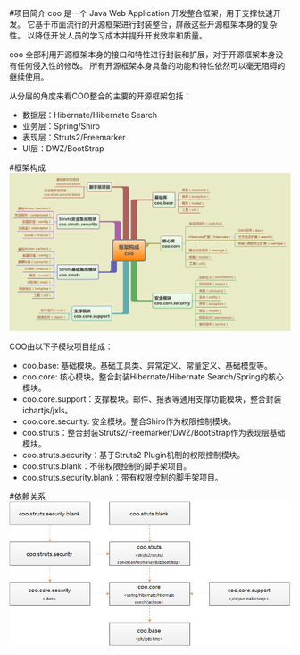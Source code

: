 #项目简介
coo 是一个 Java Web Application 开发整合框架，用于支撑快速开发。
它基于市面流行的开源框架进行封装整合，屏蔽这些开源框架本身的复杂性。
以降低开发人员的学习成本并提升开发效率和质量。

coo 全部利用开源框架本身的接口和特性进行封装和扩展，对于开源框架本身没有任何侵入性的修改。
所有开源框架本身具备的功能和特性依然可以毫无阻碍的继续使用。

从分层的角度来看COO整合的主要的开源框架包括：
* 数据层：Hibernate/Hibernate Search
* 业务层：Spring/Shiro
* 表现层：Struts2/Freemarker
* UI层：DWZ/BootStrap

#框架构成
![框架构成](框架构成.png)

COO由以下子模块项目组成：
* coo.base: 基础模块。基础工具类、异常定义、常量定义、基础模型等。
* coo.core: 核心模块。整合封装Hibernate/Hibernate Search/Spring的核心模块。
* coo.core.support：支撑模块。邮件、报表等通用支撑功能模块，整合封装ichartjs/jxls。
* coo.core.security: 安全模块。整合Shiro作为权限控制模块。
* coo.struts：整合封装Struts2/Freemarker/DWZ/BootStrap作为表现层基础模块。
* coo.struts.security：基于Struts2 Plugin机制的权限控制模块。
* coo.struts.blank：不带权限控制的脚手架项目。
* coo.struts.security.blank：带有权限控制的脚手架项目。

#依赖关系
![依赖关系](依赖关系.png)